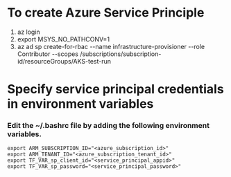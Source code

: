 # To create Azure Service Principle
1. az login
1. export MSYS_NO_PATHCONV=1
1. az ad sp create-for-rbac --name infrastructure-provisioner --role Contributor --scopes /subscriptions/subscription-id/resourceGroups/AKS-test-run


# Specify service principal credentials in environment variables
### Edit the ~/.bashrc file by adding the following environment variables.
```
export ARM_SUBSCRIPTION_ID="<azure_subscription_id>"
export ARM_TENANT_ID="<azure_subscription_tenant_id>"
export TF_VAR_sp_client_id="<service_principal_appid>"
export TF_VAR_sp_password="<service_principal_password>"
```

